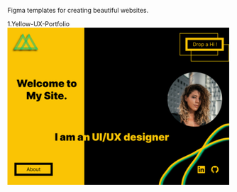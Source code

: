 Figma templates for creating beautiful websites.

1.Yellow-UX-Portfolio
<img src="https://github.com/yashkc2025/Website-templates/blob/main/yellow-port/yellow-UX-portfolio.png" width=500px, height="auto">
